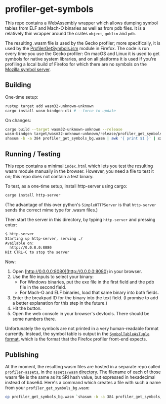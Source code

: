 # profiler-get-symbols

This repo contains a WebAssembly wrapper which allows dumping symbol tables from
ELF and Mach-O binaries as well as from pdb files. It is a relatively thin
wrapper around the crates `object`, `goblin` and `pdb`.

The resulting .wasm file is used by the Gecko profiler; more specifically, it is
used by the [ProfilerGetSymbols.jsm](https://searchfox.org/mozilla-central/source/browser/components/extensions/ProfilerGetSymbols.jsm) module in Firefox. The code is run every time you use the Gecko profiler: On macOS and Linux
it is used to get symbols for native system libraries, and on all platforms it
is used if you're profiling a local build of Firefox for which there are no
symbols on the [Mozilla symbol server](https://symbols.mozilla.org/).


## Building

One-time setup:

```bash
rustup target add wasm32-unknown-unknown
cargo install wasm-bindgen-cli # --force to update
```

On changes:

```bash
cargo build --target wasm32-unknown-unknown --release
wasm-bindgen target/wasm32-unknown-unknown/release/profiler_get_symbols.wasm --out-dir . --no-modules --no-typescript
shasum -b -a 384 profiler_get_symbols_bg.wasm | awk '{ print $1 }' | xxd -r -p | base64 # This is your SRI hash, update it in index.html
```

## Running / Testing

This repo contains a minimal `index.html` which lets you test the resulting wasm
module manually in the browser. However, you need a file to test it on; this
repo does not contain a test binary.

To test, as a one-time setup, install http-server using cargo:

```bash
cargo install http-server
```

(The advantage of this over python's `SimpleHTTPServer` is that `http-server` sends the correct mime type for .wasm files.)

Then start the server in this directory, by typing `http-server` and pressing enter:

```bash
$ http-server
Starting up http-server, serving ./
Available on:
  http://0.0.0.0:8080
Hit CTRL-C to stop the server
```

Now:

 1. Open [http://0.0.0.0:8080](http://0.0.0.0:8080) in your browser.
 2. Use the file inputs to select your binary:
    - For Windows binaries, put the exe file in the first field and the pdb file in the second field.
    - For Mach-O and ELF binaries, load that same binary into both fields.
 3. Enter the breakpad ID for the binary into the text field. (I promise to add a better explanation for this step in the future.)
 4. Hit the button.
 5. Open the web console in your browser's devtools. There should be some numbers there.

Unfortunately the symbols are not printed in a very human-readable format currently.
Instead, the symbol table is output in the [`SymbolTableAsTuple` format](https://github.com/firefox-devtools/profiler/blob/40a56a1f305bd8726fa366b72a43287261a254a8/src/profile-logic/symbol-store-db.js#L17-L40),
which is the format that the Firefox profiler front-end expects.

## Publishing

At the moment, the resulting wasm files are hosted in a separate repo called
[`profiler-assets`](https://github.com/mstange/profiler-assets/), in the
[`assets/wasm` directory](https://github.com/mstange/profiler-assets/tree/master/assets/wasm).
The filename of each of those wasm file is the same as its SRI hash value, but expressed in hexadecimal
instead of base64. Here's a command which creates a file with such a name from your `profiler_get_symbols_bg.wasm`:

```bash
cp profiler_get_symbols_bg.wasm `shasum -b -a 384 profiler_get_symbols_bg.wasm | awk '{ print $1 }'`.wasm
```

